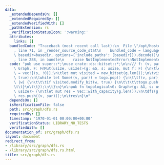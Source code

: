 ```yaml
---
data:
  _extendedDependsOn: []
  _extendedRequiredBy: []
  _extendedVerifiedWith: []
  _pathExtension: rs
  _verificationStatusIcon: ':warning:'
  attributes:
    links: []
  bundledCode: "Traceback (most recent call last):\n  File \"/opt/hostedtoolcache/Python/3.9.1/x64/lib/python3.9/site-packages/onlinejudge_verify/documentation/build.py\"\
    , line 71, in _render_source_code_stat\n    bundled_code = language.bundle(stat.path,\
    \ basedir=basedir, options={'include_paths': [basedir]}).decode()\n  File \"/opt/hostedtoolcache/Python/3.9.1/x64/lib/python3.9/site-packages/onlinejudge_verify/languages/rust.py\"\
    , line 288, in bundle\n    raise NotImplementedError\nNotImplementedError\n"
  code: "pub use super::*;\nuse crate::ds::bitset::*;\n\n/// f: (v, par)\npub fn dfs<G:\
    \ Graph, F: FnMut(usize, usize)>(g: &G, s: usize, mut f: F) {\n\tlet mut togo\
    \ = vec![(s, !0)];\n\tlet mut visited = new_bitset(g.len());\n\tvisited.set_bit(s,\
    \ true);\n\twhile let Some((v, par)) = togo.pop() {\n\t\tf(v, par);\n\t\tg.adj(v,\
    \ |w| {\n\t\t\tif visited.modify_bit(w, true) {\n\t\t\t\ttogo.push((w, v));\n\t\
    \t\t}\n\t\t});\n\t}\n}\n\npub fn topological<G: Graph>(g: &G, s: usize) -> Vec<(usize,\
    \ usize)> {\n\tlet mut res = Vec::with_capacity(g.len());\n\tdfs(g, s, |v, par|\
    \ res.push((v, par)));\n\tres\n}\n"
  dependsOn: []
  isVerificationFile: false
  path: src/graph/dfs.rs
  requiredBy: []
  timestamp: '1970-01-01 00:00:00+00:00'
  verificationStatus: LIBRARY_NO_TESTS
  verifiedWith: []
documentation_of: src/graph/dfs.rs
layout: document
redirect_from:
- /library/src/graph/dfs.rs
- /library/src/graph/dfs.rs.html
title: src/graph/dfs.rs
---
```

